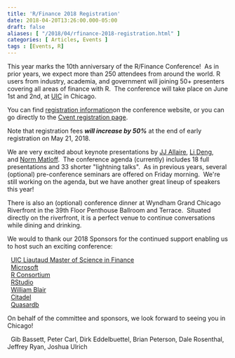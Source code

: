 ```yaml
---
title: 'R/Finance 2018 Registration'
date: 2018-04-20T13:26:00.000-05:00
draft: false
aliases: [ "/2018/04/rfinance-2018-registration.html" ]
categories: [ Articles, Events ]
tags : [Events, R]
---
```


This year marks the 10th anniversary of the R/Finance Conference!  As in prior years, we expect more than 250 attendees from around the world. R users from industry, academia, and government will joining 50+ presenters covering all areas of finance with R.  The conference will take place on June 1st and 2nd, at [UIC](http://www.uic.edu/) in Chicago.  
  
You can find [registration information](http://www.rinfinance.com/#registration)on the conference website, or you can go directly to the [Cvent registration page](http://go.uic.edu/rfinance).  
  
Note that registration fees _**will increase by 50%**_ at the end of early registration on May 21, 2018.  
  
We are very excited about keynote presentations by [JJ Allaire](https://github.com/jjallaire), [Li Deng](https://www.linkedin.com/in/lideng), and [Norm Matloff](https://faculty.engineering.ucdavis.edu/matloff/).  The conference agenda (currently) includes 18 full presentations and 33 shorter "lightning talks".  As in previous years, several (optional) pre-conference seminars are offered on Friday morning.  We're still working on the agenda, but we have another great lineup of speakers this year!  
  
There is also an (optional) conference dinner at Wyndham Grand Chicago Riverfront in the 39th Floor Penthouse Ballroom and Terrace.  Situated directly on the riverfront, it is a perfect venue to continue conversations while dining and drinking.  
  
We would to thank our 2018 Sponsors for the continued support enabling us to host such an exciting conference:  
  
  [UIC Liautaud Master of Science in Finance](http://business.uic.edu/liautaud-programs/masters-finance)  
  [Microsoft](http://msdsug.microsoft.com/)  
  [R Consortium](https://www.r-consortium.org/)  
  [RStudio](https://www.rstudio.com/)  
  [William Blair](https://www.williamblair.com/)  
  [Citadel](https://www.citadel.com/)  
  [Quasardb](https://www.quasardb.net/)  
  
On behalf of the committee and sponsors, we look forward to seeing you in Chicago!  
  
  Gib Bassett, Peter Carl, Dirk Eddelbuettel, Brian Peterson, Dale Rosenthal, Jeffrey Ryan, Joshua Ulrich

